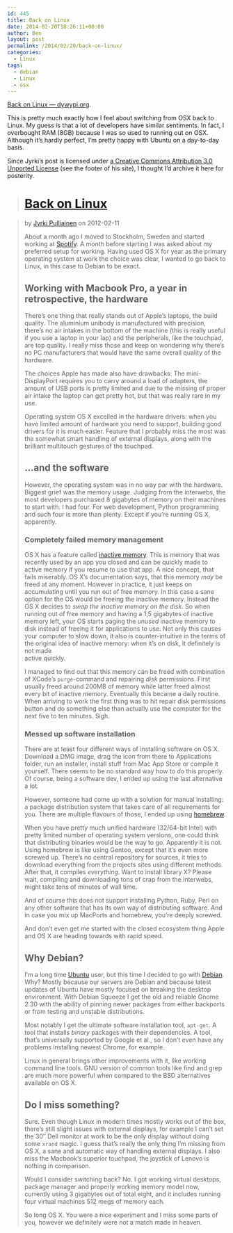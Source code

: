 ```yaml
---
id: 445
title: Back on Linux
date: 2014-02-20T18:26:11+00:00
author: Ben
layout: post
permalink: /2014/02/20/back-on-linux/
categories:
  - Linux
tags:
  - debian
  - Linux
  - osx
---
```

[Back on Linux — dywypi.org](http://dywypi.org/2012/02/back-on-linux.html).

This is pretty much exactly how I feel about switching from OSX back to Linux. My guess is that a lot of developers have similar sentiments. In fact, I overbought RAM (8GB) because I was so used to running out on OSX. Although it&#8217;s hardly perfect, I&#8217;m pretty happy with Ubuntu on a day-to-day basis. 

Since Jyrki&#8217;s post is licensed under [a Creative Commons Attribution 3.0 Unported License](http://creativecommons.org/licenses/by/3.0/) (see the footer of his site), I thought I&#8217;d archive it here for posterity. 

> # [Back on Linux](/2012/02/back-on-linux.html)
    
> 
> 
> <div class="head info">
>   by <a href="/about/">Jyrki Pulliainen</a> on 2012-02-11
> </div>
> 
> <div class="cf content">
>   <p>
>     About a month ago I moved to Stockholm, Sweden and started working at <a href="http://spotify.com">Spotify</a>. A month before starting I was asked about my preferred setup for working. Having used OS X for year as the primary operating system at work the choice was clear, I wanted to go back to Linux, in this case to Debian to be exact.
>   </p>
>   
>   <h2>
>     Working with Macbook Pro, a year in retrospective, the hardware
>   </h2>
>   
>   <p>
>     There&#8217;s one thing that really stands out of Apple&#8217;s laptops, the build quality. The aluminium unibody is manufactured with precision, there&#8217;s no air intakes in the bottom of the machine (this is really useful if you use a laptop in your lap) and the peripherals, like the touchpad, are top quality. I really miss those and keep on wondering why there&#8217;s no PC manufacturers that would have the same overall quality of the hardware.
>   </p>
>   
>   <p>
>     The choices Apple has made also have drawbacks: The mini-DisplayPort requires you to carry around a load of adapters, the amount of USB ports is pretty limited and due to the missing of proper air intake the laptop can get pretty hot, but that was really rare in my use.
>   </p>
>   
>   <p>
>     Operating system OS X excelled in the hardware drivers: when you have limited amount of hardware you need to support, building good drivers for it is much easier. Feature that I probably miss the most was the somewhat smart handling of external displays, along with the brilliant multitouch gestures of the touchpad.
>   </p>
>   
>   <h2>
>     ...and the software
>   </h2>
>   
>   <p>
>     However, the operating system was in no way par with the hardware. Biggest grief was the memory usage. Judging from the interwebs, the most developers purchased 8 gigabytes of memory on their machines to start with. I had four. For web development, Python programming and such four is more than plenty. Except if you&#8217;re running OS X, apparently.
>   </p>
>   
>   <h3>
>     Completely failed memory management
>   </h3>
>   
>   <p>
>     OS X has a feature called <a href="http://support.apple.com/kb/HT1342">inactive memory</a>. This is memory that was recently used by an app you closed and can be quickly made to active memory if you resume to use that app. A nice concept, that fails miserably. OS X&#8217;s documentation says, that this memory <em>may</em> be freed at any moment. However in practice, it just keeps on<br /> accumulating until you run out of free memory. In this case a sane option for the OS would be freeing the inactive memory. Instead the OS X decides to <em>swap the inactive memory on the disk</em>. So when running out of free memory and having a 1,5 gigabytes of inactive memory left, your OS starts paging the <em>unused</em> inactive memory to disk instead of freeing it for applications to use. Not only this causes your computer to slow down, it also is counter-intuitive in the terms of the original idea of inactive memory: when it&#8217;s on disk, it definitely is not made<br /> active quickly.
>   </p>
>   
>   <p>
>     I managed to find out that this memory can be freed with combination of XCode&#8217;s <code>purge</code>-command and repairing <em>disk</em> permissions. First usually freed around 200MB of memory while latter freed almost every bit of inactive memory. Eventually this became a daily routine. When arriving to work the first thing was to hit repair disk permissions button and do something else than actually use the computer for the next five to ten minutes. Sigh.
>   </p>
>   
>   <h3>
>     Messed up software installation
>   </h3>
>   
>   <p>
>     There are at least four different ways of installing software on OS X. Download a DMG image, drag the icon from there to Applications folder, run an installer, install stuff from Mac App Store or compile it yourself. There seems to be no standard way how to do this properly. Of course, being a software dev, I ended up using the last alternative a lot.
>   </p>
>   
>   <p>
>     However, someone had come up with a solution for manual installing: a package distribution system that takes care of all requirements for you. There are multiple flavours of those, I ended up using <a href="http://mxcl.github.com/homebrew/">homebrew</a>.
>   </p>
>   
>   <p>
>     When you have pretty much unified hardware (32/64-bit Intel) with pretty limited number of operating system versions, one could think that distributing binaries would be the way to go. Apparently it is not. Using homebrew is like using Gentoo, except that it&#8217;s even more<br /> screwed up. There&#8217;s no central repository for sources, it tries to download everything from the projects sites using different methods. After that, it compiles <em>everything</em>. Want to install library X? Please wait, compiling and downloading tons of crap from the interwebs, might take tens of minutes of wall time.
>   </p>
>   
>   <p>
>     And of course this does not support installing Python, Ruby, Perl on any other software that has its own way of distributing software. And in case you mix up MacPorts and homebrew, you&#8217;re deeply screwed.
>   </p>
>   
>   <p>
>     And don&#8217;t even get me started with the closed ecosystem thing Apple and OS X are heading towards with rapid speed.
>   </p>
>   
>   <h2>
>     Why Debian?
>   </h2>
>   
>   <p>
>     I&#8217;m a long time <a href="http://ubuntu.com">Ubuntu</a> user, but this time I decided to go with <a href="http://debian.org">Debian</a>. Why? Mostly because our servers are Debian and because latest updates of Ubuntu have mostly focused on breaking the desktop environment. With Debian Squeeze I get the old and reliable Gnome 2.30 with the ability of pinning newer packages from either backports or from testing and unstable distributions.
>   </p>
>   
>   <p>
>     Most notably I get the ultimate software installation tool, <code>apt-get</code>. A tool that installs <em>binary</em> packages with their dependencies. A tool, that&#8217;s universally supported by Google et al., so I don&#8217;t even have any problems installing newest Chrome, for example.
>   </p>
>   
>   <p>
>     Linux in general brings other improvements with it, like working command line tools. GNU version of common tools like find and grep are much more powerful when compared to the BSD alternatives available on OS X.
>   </p>
>   
>   <h2>
>     Do I miss something?
>   </h2>
>   
>   <p>
>     Sure. Even though Linux in modern times mostly works out of the box, there&#8217;s still slight issues with external displays, for example I can&#8217;t set the 30&#8243; Dell monitor at work to be the only display without doing some <code>xrand</code> magic. I guess that&#8217;s really the only thing I&#8217;m missing from OS X, a sane and automatic way of handling external displays. I also miss the Macbook&#8217;s superior touchpad, the joystick of Lenovo is nothing in comparison.
>   </p>
>   
>   <p>
>     Would I consider switching back? No. I got working virtual desktops, package manager and properly working memory model now, currently using 3 gigabytes out of total eight, and it includes running four virtual machines 512 megs of memory each.
>   </p>
>   
>   <p>
>     So long OS X. You were a nice experiment and I miss some parts of you, however we definitely were not a match made in heaven.
>   </p></p>
> </div>